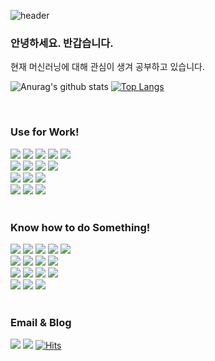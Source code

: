 ![header](https://capsule-render.vercel.app/api?type=waving&color=3864c3&height=200&section=header&text=Lee%20Hyun%20Ho&fontColor=ffffff&animation=fadeIn&fontSize=90)

### 안녕하세요. 반갑습니다.


현재 머신러닝에 대해 관심이 생겨 공부하고 있습니다.

![Anurag's github stats](https://github-readme-stats.vercel.app/api?username=hyunho4532&show_icons=true&theme=light)
[![Top Langs](https://github-readme-stats.vercel.app/api/top-langs/?username=hyunho4532&langs_count=10&layout=compact&theme=light)](https://github.com/hyunho4532)

<br>

<div align="left">
  <h3>Use for Work!</h3>
  <div>
    <img src="https://img.shields.io/badge/Windows-0078D6?style=flat&logo=Windows&logoColor=white" />
    <img src="https://img.shields.io/badge/Linux-FCC624?style=flat&logo=Linux&logoColor=black" />
    <img src="https://img.shields.io/badge/Kotlin-7F52FF?style=flat&logo=Kotlin&logoColor=white" />
    <img src="https://img.shields.io/badge/Python-3776AB?style=flat&logo=Python&logoColor=white" />
    <img src="https://img.shields.io/badge/Dart-0175C2?style=flat&logo=Dart&logoColor=white" />
  </div>

  <div>
    <img src="https://img.shields.io/badge/Spring-6DB33F?style=flat&logo=Spring&logoColor=white" />
    <img src="https://img.shields.io/badge/Django-092E20?style=flat&logo=Django&logoColor=white" />
    <img src="https://img.shields.io/badge/React-61DAFB?style=flat&logo=React&logoColor=white" />
    <img src="https://img.shields.io/badge/TypeScript-3178C6?style=flat&logo=TypeScript&logoColor=white" />
  </div>

  <div>
    <img src="https://img.shields.io/badge/Android-3DDC84?style=flat&logo=Android&logoColor=white" />
    <img src="https://img.shields.io/badge/Flutter-02569B?style=flat&logo=Flutter&logoColor=white" />
    <img src="https://img.shields.io/badge/React Native-868e96?style=flat&logo=React&logoColor=white" />
  </div>

  <div>
    <img src="https://img.shields.io/badge/Numpy-013243?style=flat&logo=Numpy&logoColor=white" />
    <img src="https://img.shields.io/badge/Pandas-150458?style=flat&logo=Pandas&logoColor=white" />
    <img src="https://img.shields.io/badge/Scikit-Learn-F7931E?style=flat&logo=scikitlearn&logoColor=white" />
  </div>

  <br>

  <h3>Know how to do Something!</h3>

  <div align="left">
    <img src="https://img.shields.io/badge/Docker-2496ED?style=flat&logo=Docker&logoColor=white" />
    <img src="https://img.shields.io/badge/Postman-FF6C37?style=flat&logo=Postman&logoColor=white" />
    <img src="https://img.shields.io/badge/NGINX-009639?style=flat&logo=NGINX&logoColor=white" />
    <img src="https://img.shields.io/badge/Firebase-FFCA28?style=flat&logo=Firebase&logoColor=white" />
    <img src="https://img.shields.io/badge/Redis-B71C1C?style=flat&logo=Redis&logoColor=white" />
  </div>

  
  <div align="left">
    <img src="https://img.shields.io/badge/MongoDB-47A248?style=flat&logo=MongoDB&logoColor=white" />
    <img src="https://img.shields.io/badge/Oracle-F80000?style=flat&logo=Oracle&logoColor=white" />
    <img src="https://img.shields.io/badge/MySQL-4479A1?style=flat&logo=MySQL&logoColor=white"/>
    <img src="https://img.shields.io/badge/PostgreSQL-4169E1?style=flat&logo=PostgreSQL&logoColor=white" />
  </div>

  <div align="left">
    <img src="https://img.shields.io/badge/Vue.js-4FC08D?style=flat&logo=Vue.js&logoColor=black" />
    <img src="https://img.shields.io/badge/Node.js-339933?style=flat&logo=nodedotjs&logoColor=white" />
    <img src="https://img.shields.io/badge/Amazon EC2-FF9900?style=flat&logo=Amazon EC2&logoColor=white" />
    <img src="https://img.shields.io/badge/GreenSock-88CE02?style=flat&logo=GreenSock&logoColor=black" />
  </div>

  <div align="left">
    <img src="https://img.shields.io/badge/Ionic-3880FF?style=flat&logo=Ionic&logoColor=black" />
    <img src="https://img.shields.io/badge/Axios-5A29E4?style=flat&logo=Axios&logoColor=white" />
    <img src="https://img.shields.io/badge/Socket.io-010101?style=flat&logo=Socket.io&logoColor=white" />
  </div>

</div>

<br>

<div align="left">
  <h3>Email & Blog</h3>
  <img src="https://img.shields.io/badge/Gmail-EA4335?style=flat&logo=Gmail&logoColor=white" />
  <a href="https://velog.io/@hyunho4562"><img src="https://img.shields.io/badge/Velog-20C997?style=flat&logo=Velog&logoColor=white" /></a>
  <a href="https://hits.sh/github.com/hyunho4532/hits/">
    <img alt="Hits" src="https://hits.sh/github.com/hyunho4532/hits.svg"/>
  </a>
  
</div>

